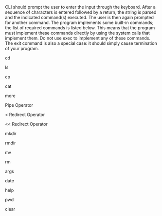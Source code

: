 CLI should prompt the user to enter the input through the keyboard. After a sequence of characters is entered followed by a return, the string is parsed and the indicated command(s) executed. The user is then again prompted for another command.
The program implements some built-in commands; the list of required commands is listed below. This means that the program must implement these commands directly by using the system calls that implement them. Do not use exec to implement any of these commands. The exit command is also a special case: it should simply cause termination of your program.



cd

ls

cp

cat

more

Pipe Operator

< Redirect Operator

<< Redirect Operator

mkdir

rmdir

mv

rm

args

date

help

pwd

clear
